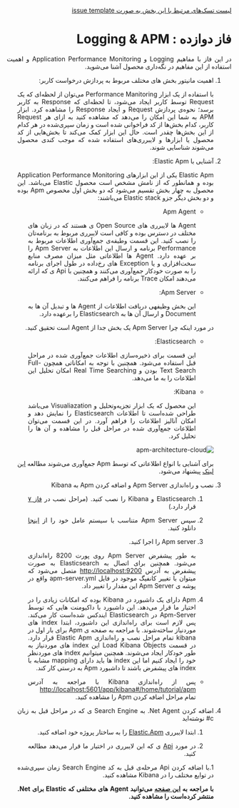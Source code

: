 <div dir="rtl" align='justify'>

[لیست تسک‌های مرتبط با این بخش به صورت issue template](./issue-template-Phase12.md)

#  فاز دوازده : Logging & APM

در این فاز با مفاهیم
Logging
و
Application Performance Monitoring
و اهمیت استفاده از این مفاهیم در نگه‌داری محصول آشنا می‌شوید.  

1. اهمیت مانیتور بخش های مختلف مربوط به پردازش درخواست کاربر:

    با استفاده از یک ابزار
    Performance Manitoring
    می‌توان از لحظه‌ای که یک 
    Request
    توسط کاربر ایجاد می‌شود، تا لحظه‌ای که 
    Response
    به کاربر برسد؛ نحوه‌ی پردازش 
    Request
    و ایجاد
    Response
    را مشاهده کرد. ابزار
    APM
    به شما این امکان را می‌دهد که مشاهده کنید به ازای هر
    Request
    کاربر، کدام بخش‌ها از کد فراخوانی شده است و زمان سپری‌شده در هر کدام از این بخش‌ها چقدر است. حال این ابزار کمک می‌کند تا بخش‌هایی از کد محصول یا ابزار‌ها و لایبرری‌های استفاده شده که موجب کندی محصول می‌شوند شناسایی شوند.

1.  آشنایی با 
    Elastic Apm:
  
    Elastic Apm
    یکی از این ابزارهای
    Application Performance Monitoring
    بوده و همانطور که از نامش مشخص است محصول 
    Elastic 
    می‌باشد.
    این محصول به چهار بخش تقسیم می‌شود که دو بخش اول مخصوص
    Apm
    بوده و دو بخش دیگر جزو 
    Elastic stack
    می‌باشند:
    
    
    * Apm Agent
    
        Agent 
        ها لایبرری های
        Open Source
        ی هستند که در زبان های مختلف در دسترس بوده و کافی است لایبرری مربوط به برنامه‌تان را نصب کنید.
        این قسمت وطیفه‌ی جمع‌آوری اطلاعات مربوط به
        Performance
        برنامه و ارسال این اطلاعات به 
        Apm Server
        را بر عهده دارد. 
        Agent
        ها اطلاعاتی مثل میزان مصرف منابع سخت‌افزاری و یا 
        Exception 
        های رخ‌داده در طول اجرای برنامه را به صورت خودکار جمع‌آوری می‌کنند و همچنین با 
        Api
        ی که ارائه می‌دهند امکان 
        Trace
        برنامه را فراهم می‌کنند.
    
    
    * Apm Server:
    
        این بخش وظیفه‍ی دریافت اطلاعات از 
        Agent
        ها و تبدیل آن ها به
        Document
        و ارسال آن ها به 
        Elasticsearch
        را بر‌عهده دارد.
    
    در مورد اینکه چرا 
    Apm Server
    یک بخش جدا از
    Agent
    است تحقیق کنید.
    
    * Elasticsearch:
    
        این قسمت برای ذخیره‌سازی اطلاعات جمع‌آوری شده در مراحل قبل استفاده می‌شود. همچنین با توجه به امکاناتی همچون
        Full-Text Search
        بودن و
        Real Time Searching
        امکان تحلیل این اطلاعات را به ما می‌دهد.
        
    * Kibana:
    
        این محصول که یک ابزار تجزیه‌و‌تحلیل و 
        Visualiazation
        می‌باشد طراحی شده‌است تا اطلاعات
        Elasticsearch
        را نمایش دهد و امکان آنالیز اطلاعات را فراهم آورد.
        در این قسمت می‌توان اطلاعات جمع‌آوری شده در مراحل قبل را مشاهده و آن ها را تحلیل کرد.
       
       
    ![apm-architecture-cloud](https://www.elastic.co/guide/en/apm/get-started/current/images/apm-architecture-cloud.png) 
    
    برای آشنایی با انواع اطلاعاتی که توسط
    Apm
    جمع‌آوری می‌شوند مطالعه
    [این لینک](https://www.elastic.co/guide/en/apm/get-started/current/apm-data-model.html)
    پیشنهاد می‌شود. 

1. نصب و راه‌اندازی 
Apm Server
و اضافه کردن 
Apm
به
Kibana

    1. Elasticsearch 
    و 
    Kibana
    را نصب کنید.
    (مراحل نصب در 
    [فاز ۷](../Phase07-Elasticsearch/Phase07-Elasticsearch.md)
    قرار دارد.)
    
    1. سپس 
    Apm Server
    متناسب با سیستم عامل خود را از
    [اینجا](https://www.elastic.co/downloads/apm)
    دانلود کنید.
    
    1. Apm server
    را اجرا کنید.
    
        به طور پیشفرض
        Apm Server
        روی پورت 8200 راه‌اندازی می‌شود.
        همچنین برای اتصال به 
        Elasticsearch
         به صورت پیشفرض به آدرس
        [http://localhost:9200](http://localhost:9200/) 
        متصل می‌شود که میتوان با تغییر کانفیگ موجود در فایل
        apm-server.yml
        واقع در پوشه ی
        Apm Server
        این مقدار را تغییر داد.
        
    1. Apm
    دارای یک داشبورد در 
    Kibana
    بوده که امکانات زیادی را در اختیار ما قرار می‌دهد. این داشبورد با داکیومنت هایی که توسط
    Apm-Server
    در 
    Elasticsearch
    ایندکس شده‌است کار می‌کند. پس لازم است برای راه‌اندازی این داشبورد، ابتدا 
    index
    های موردنیاز ساخته‌شوند.
    با مراجعه به صفحه‌ ی 
    Apm 
    برای بار اول در
    kibana
    تمام مراحل نصب و راه‌اندازی 
    Elastic Apm
    قرار دارد. در قسمت 
    Load Kibana Objects
    این 
    index
    های موردنیاز به طور خودکار ایجاد می‌شوند.
    همچنین میتوانیم 
    index 
    های موردنظر خود را ایجاد کنیم اما این 
    index 
    ها باید دارای
    mapping
    مشابه با 
    index
    های پیشفرض باشند تا داشبورد 
    Apm 
    به درستی کار کند.
    
    * پس از راه‌اندازی 
    Kibana
    با مراجعه به آدرس
    [http://localhost:5601/app/kibana#/home/tutorial/apm](http://localhost:5601/app/kibana#/home/tutorial/apm)
    تمام مراحل اضافه کردن 
    Apm
    را مشاهده کنید.
    
1. اضافه کردن 
Net Agent.
به
Search Engine
ی که در مراحل قبل به زبان 
c#
نوشته‌اید
    
    1. ابتدا لایبرری 
    [Elastic.Apm](https://www.nuget.org/packages/Elastic.Apm)
    را به ساختار پروژه خود اضافه کنید.
    
    1. در مورد 
    [Api](https://www.elastic.co/guide/en/apm/agent/dotnet/current/public-api.html)
    ی که این لایبرری در اختیار ما قرار می‌دهد مطالعه کنید.
    
    1.با اضافه کردن
    Api
    مرحله‌ی قبل به کد 
    Search Engine
    زمان سپری‌شده در توایع مختلف را در 
    Kibana
    مشاهده کنید.
    
    __با مراجعه به
    [این صفحه](https://www.elastic.co/guide/en/apm/agent/dotnet/current/setup.html)
    می‌توانید 
    Agent
    های مختلفی که 
    Elastic
    برای
    Net.
    منتشر کرده‌است را مشاهده کنید.__
    
    
</div>
